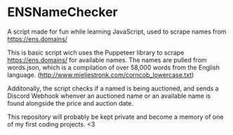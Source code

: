 # ENSNameChecker
A script made for fun while learning JavaScript, used to scrape names from https://ens.domains/ 

This is basic script wich uses the Puppeteer library to scrape https://ens.domains/ for available names. The names are pulled from words.json, which is a compilation of over 58,000 words from the English language. (http://www.mieliestronk.com/corncob_lowercase.txt) 

Additonally, the script checks if a named is being auctioned, and sends a Discord Webhook whenver an auctioned name or an available name is found alongside the price and auction date.

This repository will probably be kept private and become a memory of one of my first coding projects. <3 
